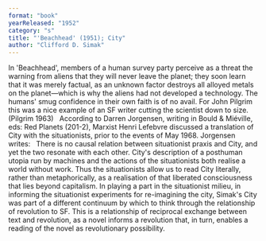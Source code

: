 ```yaml
---
format: "book"
yearReleased: "1952"
category: "s"
title: "'Beachhead' (1951); City"
author: "Clifford D. Simak"
---
```

In 'Beachhead', members of a human survey party perceive as a threat the  warning from aliens that they will never leave the planet; they soon learn that  it was merely factual, as an unknown factor destroys all alloyed metals on the  planet—which is why the aliens had not developed a technology. The humans' smug  confidence in their own faith is of no avail. For John Pilgrim this was a nice example of an SF writer  cutting the scientist down to size. (Pilgrim 1963)
 
According to Darren Jorgensen, writing  in Bould & Miéville, eds: Red Planets (201-2), Marxist Henri Lefebvre  discussed a translation of City with the situationists, prior to the  events of May 1968. Jorgensen writes:
 
There is no causal relation between situationist praxis  and City, and yet the two resonate with each other. City's  description of a posthuman utopia run by machines and the actions of the  situationists both realise a world without work. Thus the situationists allow us  to read City literally, rather than metaphorically, as a realisation of  that liberated consciousness that lies beyond capitalism. In playing a part in  the situationist milieu, in informing the situationist experiments for  re-imagining the city, Simak's City was part of a different continuum by  which to think through the relationship of revolution to SF. This is a  relationship of reciprocal exchange between text and revolution, as a novel  informs a revolution that, in turn, enables a reading of the novel as  revolutionary possibility.